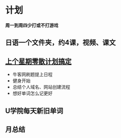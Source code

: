 # 计划
**周一到周四少打或不打游戏**
## 日语一个文件夹，约4课，视频、课文
## [上个星期零散计划搞定](../2020-08-17~2020-08-23/week.md)
- 牛客网刷题提上日程
- 健身开始
- 总结个人域名、网站创建流程
- 想好单词怎么记更好
## U学院每天新旧单词
## 月总结